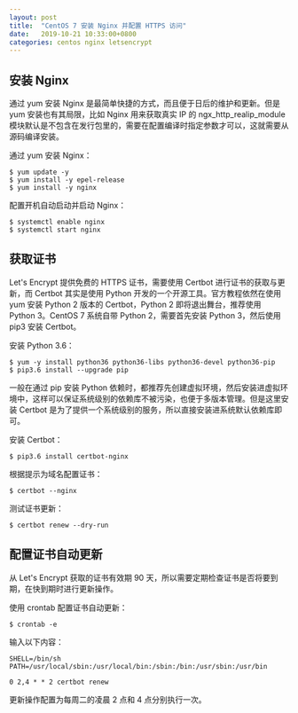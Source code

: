 ```yaml
---
layout: post
title:  "CentOS 7 安装 Nginx 并配置 HTTPS 访问"
date:   2019-10-21 10:33:00+0800
categories: centos nginx letsencrypt
---
```

## 安装 Nginx

通过 yum 安装 Nginx 是最简单快捷的方式，而且便于日后的维护和更新。但是 yum 安装也有其局限，比如 Nginx 用来获取真实 IP 的 ngx_http_realip_module 模块默认是不包含在发行包里的，需要在配置编译时指定参数才可以，这就需要从源码编译安装。

通过 yum 安装 Nginx：

```
$ yum update -y
$ yum install -y epel-release
$ yum install -y nginx
```

配置开机自动启动并启动 Nginx：

```
$ systemctl enable nginx
$ systemctl start nginx
```

## 获取证书

Let's Encrypt 提供免费的 HTTPS 证书，需要使用 Certbot 进行证书的获取与更新，而 Certbot 其实是使用 Python 开发的一个开源工具。官方教程依然在使用 yum 安装 Python 2 版本的 Certbot，Python 2 即将退出舞台，推荐使用 Python 3。CentOS 7 系统自带 Python 2，需要首先安装 Python 3，然后使用 pip3 安装 Certbot。

安装 Python 3.6：

```
$ yum -y install python36 python36-libs python36-devel python36-pip
$ pip3.6 install --upgrade pip
```

一般在通过 pip 安装 Python 依赖时，都推荐先创建虚拟环境，然后安装进虚拟环境中，这样可以保证系统级别的依赖库不被污染，也便于多版本管理。但是这里安装 Certbot 是为了提供一个系统级别的服务，所以直接安装进系统默认依赖库即可。

安装 Certbot：

```
$ pip3.6 install certbot-nginx
```

根据提示为域名配置证书：

```
$ certbot --nginx
```

测试证书更新：

```
$ certbot renew --dry-run
```

## 配置证书自动更新

从 Let's Encrypt 获取的证书有效期 90 天，所以需要定期检查证书是否将要到期，在快到期时进行更新操作。

使用 crontab 配置证书自动更新：

```
$ crontab -e
```

输入以下内容：

```
SHELL=/bin/sh
PATH=/usr/local/sbin:/usr/local/bin:/sbin:/bin:/usr/sbin:/usr/bin

0 2,4 * * 2 certbot renew
```

更新操作配置为每周二的凌晨 2 点和 4 点分别执行一次。
